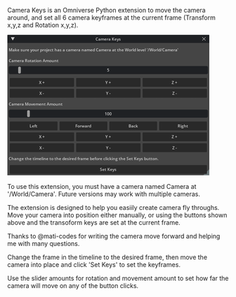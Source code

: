 Camera Keys is an Omniverse Python extension to move the camera around, and set all 6 camera keyframes at the current frame (Transform x,y,z and Rotation x,y,z).

<img src=https://github.com/DataJuggler/SharedRepo/blob/master/Shared/Images/CameraKeysExtension.png width=460 height=320>

To use this extension, you must have a camera named Camera at '/World/Camera'. Future versions may work with multiple cameras.

The extension is designed to help you easiily create camera fly throughs. Move your camera into position either manually, or using the buttons shown above and the transoform keys are set at the current frame.

Thanks to @mati-codes for writing the camera move forward and helping me with many questions. 

Change the frame in the timeline to the desired frame, then move the camera into place and click 'Set Keys' to set the keyframes.

Use the slider amounts for rotation and movement amount to set how far the camera will move on any of the button clicks.









